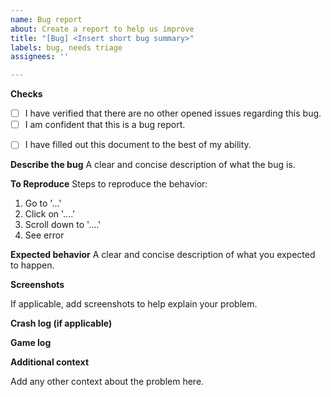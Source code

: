 ```yaml
---
name: Bug report
about: Create a report to help us improve
title: "[Bug] <Insert short bug summary>"
labels: bug, needs triage
assignees: ''

---
```


<!-- Thanks for taking your time to make a bug report! Please take your time and try to fill out the
following information as best as you can. This helps us efficiently fix this issue. <3 -->

**Checks**
- [ ] I have verified that there are no other opened issues regarding this bug. <!-- If there are, please add a comment to that issue. -->
- [ ] I am confident that this is a bug report. <!-- For mod incompatibilties, please use the other template. -->

<!-- To complete at the end. -->
- [ ] I have filled out this document to the best of my ability.

**Describe the bug**
A clear and concise description of what the bug is.

**To Reproduce**
Steps to reproduce the behavior:
1. Go to '...'
2. Click on '....'
3. Scroll down to '....'
4. See error

**Expected behavior**
A clear and concise description of what you expected to happen.

**Screenshots**
<!-- You can use GitHub's "Attach Files" feature, or upload them to an external site such as Imgur -->
If applicable, add screenshots to help explain your problem.

**Crash log (if applicable)**
<!-- This can be found in `.minecraft/crash-reports/crash-xxx-client.txt` -->

**Game log**
<!-- This is at `.minecraft/logs/latest.log`, or `.minecraft/logs/xxx.log.gz`. -->

**Additional context**
<!-- If you aren't using the default settings for the associated module, please specify the settings here. -->
Add any other context about the problem here.

<!-- Thank you for filling this out! Make sure to go back to the top and tick off the boxes in the **Checks** section. -->
